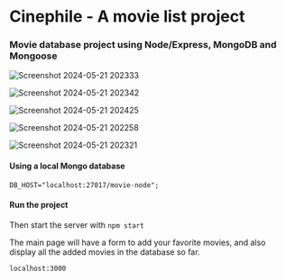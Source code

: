 # Cinephile - A movie list project

### Movie database project using Node/Express, MongoDB and Mongoose


![Screenshot 2024-05-21 202333](https://github.com/TalhaBruh/Mood-Therapy-ChatBot-NextJS-using-GPT3.5/assets/79919912/323bac14-2412-4aea-8e9c-10b21ccd8fc0)

![Screenshot 2024-05-21 202342](https://github.com/TalhaBruh/Mood-Therapy-ChatBot-NextJS-using-GPT3.5/assets/79919912/366589c7-cb3f-47ba-bc88-538d44f85128)

![Screenshot 2024-05-21 202425](https://github.com/TalhaBruh/Mood-Therapy-ChatBot-NextJS-using-GPT3.5/assets/79919912/15931eae-ae06-4b44-9816-bcc350c50f3d)

![Screenshot 2024-05-21 202258](https://github.com/TalhaBruh/Mood-Therapy-ChatBot-NextJS-using-GPT3.5/assets/79919912/ef239f73-d4f7-42c9-9e85-34336e79bba9)

![Screenshot 2024-05-21 202321](https://github.com/TalhaBruh/Mood-Therapy-ChatBot-NextJS-using-GPT3.5/assets/79919912/40dc45d8-2442-4420-bf15-4f08ce7e846f)



#### Using a local Mongo database

```
DB_HOST="localhost:27017/movie-node";
```

#### Run the project
Then start the server with `npm start`

The main page will have a form to add your favorite movies, and also display all the added movies in the database so far.

```
localhost:3000
```
```
